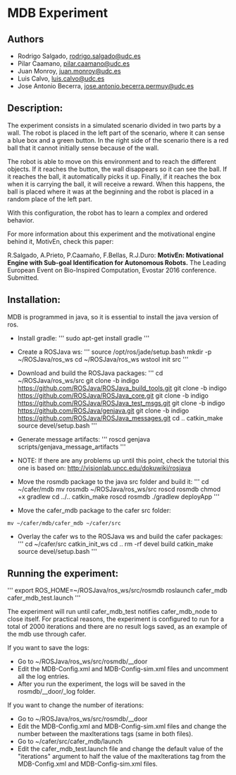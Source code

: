 MDB Experiment
==============

Authors
-------
- Rodrigo Salgado, rodrigo.salgado@udc.es
- Pilar Caamano, pilar.caamano@udc.es
- Juan Monroy, juan.monroy@udc.es
- Luis Calvo, luis.calvo@udc.es
- Jose Antonio Becerra, jose.antonio.becerra.permuy@udc.es

Description:
------------

The experiment consists in a simulated scenario divided in two parts by a wall. The robot is placed in the left part of the scenario, where it can sense a blue box and a green button. In the right side of the scenario there is a red ball that it cannot initially sense because of the wall.

The robot is able to move on this environment and to reach the different objects. If it reaches the button, the wall disappears so it can see the ball. If it reaches the ball, it automatically picks it up. Finally, if it reaches the box when it is carrying the ball, it will receive a reward. When this happens, the ball is placed where it was at the beginning and the robot is placed in a random place of the left part.

With this configuration, the robot has to learn a complex and ordered behavior.

For more information about this experiment and the motivational engine behind it, MotivEn, check this paper:

R.Salgado, A.Prieto, P.Caamaño, F.Bellas, R.J.Duro: **MotivEn: Motivational Engine with Sub-goal Identification for Autonomous Robots.** The Leading European Event on Bio-Inspired Computation, Evostar 2016 conference. Submitted.


Installation:
-------------

MDB is programmed in java, so it is essential to install the java version of ros.

- Install gradle:
'''
sudo apt-get install gradle 
'''

- Create a ROSJava ws:
'''
source /opt/ros/jade/setup.bash
mkdir -p ~/ROSJava/ros_ws
cd ~/ROSJava/ros_ws
wstool init src
'''

- Download and build the ROSJava packages:
'''
cd ~/ROSJava/ros_ws/src
git clone -b indigo https://github.com/ROSJava/ROSJava_build_tools.git
git clone -b indigo https://github.com/ROSJava/ROSJava_core.git 
git clone -b indigo https://github.com/ROSJava/ROSJava_test_msgs.git
git clone -b indigo https://github.com/ROSJava/genjava.git
git clone -b indigo https://github.com/ROSJava/ROSJava_messages.git
cd ..
catkin_make
source devel/setup.bash
'''

- Generate message artifacts:
'''
roscd genjava
scripts/genjava_message_artifacts
'''

- NOTE: If there are any problems up until this point, check the tutorial this one is based on:
http://visionlab.uncc.edu/dokuwiki/rosjava
 
- Move the rosmdb package to the java src folder and build it:
''' 
cd ~/cafer/mdb
mv rosmdb ~/ROSJava/ros_ws/src
roscd rosmdb
chmod +x gradlew
cd ../..
catkin_make
roscd rosmdb
./gradlew deployApp
'''

- Move the cafer_mdb package to the cafer src folder:
```
mv ~/cafer/mdb/cafer_mdb ~/cafer/src
```

- Overlay the cafer ws to the ROSJava ws and build the cafer packages:
'''
cd ~/cafer/src
catkin_init_ws
cd ..
rm -rf devel build
catkin_make
source devel/setup.bash
'''

Running the experiment:
-----------------------
'''
export ROS_HOME=~/ROSJava/ros_ws/src/rosmdb 
roslaunch cafer_mdb cafer_mdb_test.launch
'''

The experiment will run until cafer_mdb_test notifies cafer_mdb_node to close itself. For practical reasons, the experiment is configured to run for a total of 2000 iterations and there are no result logs saved, as an example of the mdb use through cafer. 

If you want to save the logs:
- Go to ~/ROSJava/ros_ws/src/rosmdb/__door
- Edit the MDB-Config.xml and MDB-Config-sim.xml files and uncomment all the log entries.
- After you run the experiment, the logs will be saved in the rosmdb/__door/_log folder.

If you want to change the number of iterations:
- Go to ~/ROSJava/ros_ws/src/rosmdb/__door
- Edit the MDB-Config.xml and MDB-Config-sim.xml files and change the number between the maxIterations tags (same in both files).
- Go to ~/cafer/src/cafer_mdb/launch
- Edit the cafer_mdb_test.launch file and change the default value of the "iterations" argument to half the value of the maxIterations tag from the MDB-Config.xml and MDB-Config-sim.xml files. 


